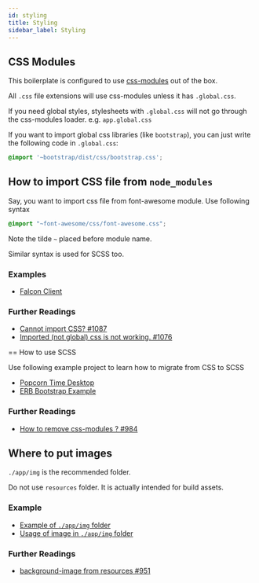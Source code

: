 ```yaml
---
id: styling
title: Styling
sidebar_label: Styling
---
```


## CSS Modules

This boilerplate is configured to use [css-modules](https://github.com/css-modules/css-modules) out of the box.

All `.css` file extensions will use css-modules unless it has `.global.css`.

If you need global styles, stylesheets with `.global.css` will not go through the
css-modules loader. e.g. `app.global.css`

If you want to import global css libraries (like `bootstrap`), you can just write the following code in `.global.css`:

```css
@import '~bootstrap/dist/css/bootstrap.css';
```

## How to import CSS file from `node_modules`

Say, you want to import css file from font-awesome module. Use following syntax

```css
@import "~font-awesome/css/font-awesome.css";
```

Note the tilde `~` placed before module name.

Similar syntax is used for SCSS too.

### Examples

* [Falcon Client](https://github.com/falcon-client/falcon/blob/master/app/app.global.css#L1)

### Further Readings

* [Cannot import CSS? #1087](https://github.com/chentsulin/electron-react-boilerplate/issues/1087)
* [Imported (not global) css is not working. #1076](https://github.com/chentsulin/electron-react-boilerplate/issues/1076)

== How to use SCSS

Use following example project to learn how to migrate from CSS to SCSS

* [Popcorn Time Desktop](https://github.com/amilajack/popcorn-time-desktop)
* [ERB Bootstrap Example](https://github.com/amilajack/erb-bootstrap-example)

### Further Readings

* [How to remove css-modules ? #984](https://github.com/chentsulin/electron-react-boilerplate/issues/984)

## Where to put images

`./app/img` is the recommended folder.

Do not use `resources` folder. It is actually intended for build assets.

### Example

* [Example of `./app/img` folder](https://github.com/amilajack/popcorn-time-desktop/tree/master/app/images)
* [Usage of image in `./app/img` folder](https://github.com/amilajack/popcorn-time-desktop/blob/master/app/components/card/Card.js#L10-L11)

### Further Readings

* [background-image from resources #951](https://github.com/chentsulin/electron-react-boilerplate/issues/951)
